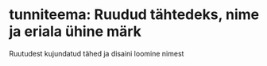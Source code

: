 # tunniteema: Ruudud tähtedeks, nime ja eriala ühine märk

 Ruutudest kujundatud tähed ja disaini loomine nimest
